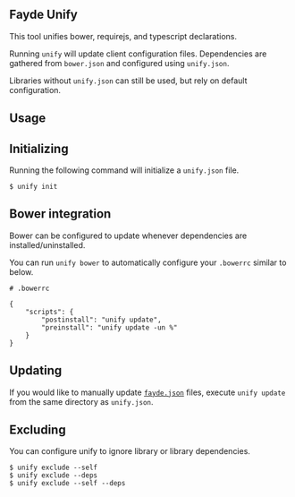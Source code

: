 ## Fayde Unify

This tool unifies bower, requirejs, and typescript declarations.

Running `unify` will update client configuration files.  Dependencies are gathered from `bower.json` and configured using `unify.json`.

Libraries without `unify.json` can still be used, but rely on default configuration.

## Usage

## Initializing

Running the following command will initialize a `unify.json` file.

```
$ unify init
```

## Bower integration

Bower can be configured to update whenever dependencies are installed/uninstalled.

You can run `unify bower` to automatically configure your `.bowerrc` similar to below.

```
# .bowerrc

{
    "scripts": {
        "postinstall": "unify update",
        "preinstall": "unify update -un %"
    }
}

```

## Updating

If you would like to manually update [`fayde.json`](https://github.com/bsick7/fayde/wiki/Fayde.json) files, execute `unify update` from the same directory as `unify.json`.

## Excluding

You can configure unify to ignore library or library dependencies.

```
$ unify exclude --self
$ unify exclude --deps
$ unify exclude --self --deps
```